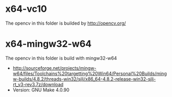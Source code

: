 x64-vc10
========================

The opencv in this folder is builded by http://opencv.org/


x64-mingw32-w64
========================

The opencv in this folder is build with mingw32-w64 
 - http://sourceforge.net/projects/mingw-w64/files/Toolchains%20targetting%20Win64/Personal%20Builds/mingw-builds/4.8.2/threads-win32/sjlj/x86_64-4.8.2-release-win32-sjlj-rt_v3-rev3.7z/download
 - Version: GNU Make 4.0.90

